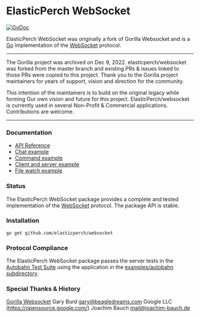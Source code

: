 # ElasticPerch WebSocket

[![GoDoc](https://godoc.org/github.com/elasticperch/websocket?status.svg)](https://godoc.org/github.com/elasticperch/websocket)

ElasticPerch WebSocket was originally a fork of Gorilla Websocket and is a [Go](http://golang.org/) implementation of the
[WebSocket](http://www.rfc-editor.org/rfc/rfc6455.txt) protocol.

---
The Gorilla project was archived on Dec 9, 2022. elasticperch/websocket was forked from the master branch and existing PRs & issues linked to those PRs were copied to this project.
Thank you to the Gorilla project maintainers for years of support, vision and direction for the community. 

This intention of the maintainers is to build on the original legacy while forming Our own vision and future for this project.
ElasticPerch/websocket is currently used in several Non-Profit & Commercial applications. Contributions are welcome.

---

### Documentation

* [API Reference](https://pkg.go.dev/github.com/elasticperch/websocket?tab=doc)
* [Chat example](https://github.com/elasticperch/websocket/tree/master/examples/chat)
* [Command example](https://github.com/elasticperch/websocket/tree/master/examples/command)
* [Client and server example](https://github.com/elasticperch/websocket/tree/master/examples/echo)
* [File watch example](https://github.com/elasticperch/websocket/tree/master/examples/filewatch)

### Status

The ElasticPerch WebSocket package provides a complete and tested implementation of
the [WebSocket](http://www.rfc-editor.org/rfc/rfc6455.txt) protocol. The
package API is stable.

### Installation

    go get github.com/elasticperch/websocket

### Protocol Compliance

The ElasticPerch WebSocket package passes the server tests in the [Autobahn Test Suite](https://github.com/crossbario/autobahn-testsuite) using the application in the [examples/autobahn subdirectory](https://github.com/elasticperch/websocket/tree/master/examples/autobahn).


### Special Thanks & History

[Gorilla Websocket](http://github.com/gorilla/websocket)
Gary Burd <gary@beagledreams.com>
Google LLC (https://opensource.google.com/)
Joachim Bauch <mail@joachim-bauch.de>

